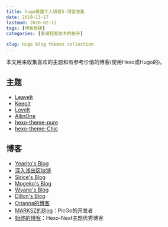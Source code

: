 ```yaml
---
title: hugo搭建个人博客5-博客收集
date: 2019-11-17
lastmod: 2020-02-12
tags: [博客搭建]
categories: [爱编程爱技术的孩子]

slug: Hugo blog themes collection
---
```


本文用来收集喜欢的主题和有参考价值的博客(使用Hexo或Hugo的)。

## 主题

-   [LeaveIt](https://github.com/liuzc/LeaveIt)
-   [KeepIt](https://github.com/Fastbyte01/KeepIt)
-   [LoveIt](https://github.com/dillonzq/LoveIt)
-   [AllinOne](https://github.com/orianna-zzo/AllinOne)
-   [hexo-theme-pure](https://github.com/cofess/hexo-theme-pure)
-   [hexo-theme-Chic](https://github.com/Siricee/hexo-theme-Chic)

## 博客

- [Yearito's Blog](http://yearito.cn/)
- [深入浅出区块链](https://learnblockchain.cn/)
- [Sirice's Blog](https://siricee.github.io/)
- [Mogeko's Blog](https://mogeko.me/)
- [Wyane's Blog](https://huaien.co/)
- [Dillon's Blog](https://dillonzq.com/)
- [Orianna的博客](https://orianna-zzo.github.io/AllinOne-html/ )
- [MARKSZ的Blog](https://molunerfinn.com/)：PicGo的开发者
- [始终的博客](https://liam.page/)：Hexo-Next主题优秀博客




